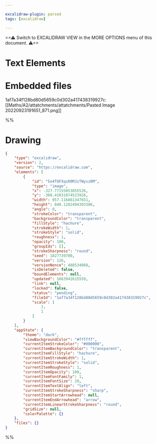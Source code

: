 ```yaml
---

excalidraw-plugin: parsed
tags: [excalidraw]

---
```

==⚠  Switch to EXCALIDRAW VIEW in the MORE OPTIONS menu of this document. ⚠==


# Text Elements

# Embedded files
1af7a34f128bd80d5659c0d302a417438319927c: [[Maths/A2/attatchments/attatchments/Pasted Image 20220923191651_871.png]]

%%
# Drawing
```json
{
	"type": "excalidraw",
	"version": 2,
	"source": "https://excalidraw.com",
	"elements": [
		{
			"id": "5o4TOFXqsR0MJzTWysz0M",
			"type": "image",
			"x": -327.77155053055526,
			"y": -308.41031074523926,
			"width": 957.116861347651,
			"height": 840.1202494303386,
			"angle": 0,
			"strokeColor": "transparent",
			"backgroundColor": "transparent",
			"fillStyle": "hachure",
			"strokeWidth": 1,
			"strokeStyle": "solid",
			"roughness": 1,
			"opacity": 100,
			"groupIds": [],
			"strokeSharpness": "round",
			"seed": 1027739700,
			"version": 126,
			"versionNonce": 488534068,
			"isDeleted": false,
			"boundElements": null,
			"updated": 1663942615559,
			"link": null,
			"locked": false,
			"status": "pending",
			"fileId": "1af7a34f128bd80d5659c0d302a417438319927c",
			"scale": [
				1,
				1
			]
		}
	],
	"appState": {
		"theme": "dark",
		"viewBackgroundColor": "#ffffff",
		"currentItemStrokeColor": "#000000",
		"currentItemBackgroundColor": "transparent",
		"currentItemFillStyle": "hachure",
		"currentItemStrokeWidth": 1,
		"currentItemStrokeStyle": "solid",
		"currentItemRoughness": 1,
		"currentItemOpacity": 100,
		"currentItemFontFamily": 1,
		"currentItemFontSize": 20,
		"currentItemTextAlign": "left",
		"currentItemStrokeSharpness": "sharp",
		"currentItemStartArrowhead": null,
		"currentItemEndArrowhead": "arrow",
		"currentItemLinearStrokeSharpness": "round",
		"gridSize": null,
		"colorPalette": {}
	},
	"files": {}
}
```
%%